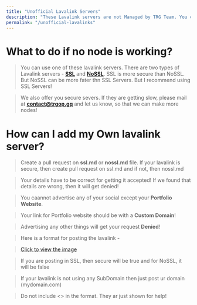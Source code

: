 ```yaml
---
title: "Unofficial Lavalink Servers"
description: "These Lavalink servers are not Managed by TRG Team. You can go with these if none of our nodes are perfect for you! Make sure to report problems of our nodes via mails, so that we can make it more better!"
permalink: "/unofficial-lavalinks"
---
```


# What to do if no node is working?
> You can use one of these lavalink servers. There are two types of Lavalink servers - **[SSL](/unofficial-lavalinks/ssl)** and **[NoSSL](/unofficial-lavalinks/nossl)**. SSL is more secure than NoSSL. But NoSSL can be more fater thn SSL Servers. But I recommend using SSL Servers!

>  We also offer you secure severs. If they are getting slow, please mail at **contact@trgop.gq** and let us know, so that we can make more nodes!

# How can I add my Own lavalink server?
> Create a pull request on **ssl.md** or **nossl.md** file. If your lavalink is secure, then create pull request on ssl.md and if not, then nossl.md

> Your details have to be correct for getting it accepted! If we found that details are wrong, then it will get denied!

> You caannot advertise any of your social except your **Portfolio Website**.

> Your link for Portfolio website should be with a **Custom Domain**!

> Advertising any other things will get your request **Denied**!

>  Here is a format for posting the lavalink -

> [Click to view the image](https://i.imgur.com/0NWJgpN.png)

> If you are posting in SSL, then secure will be true and for NoSSL, it will be false

> If your lavalink is not using any SubDomain then just post ur domain (mydomain.com)

> Do not include <> in the format. They ar just shown for help!
